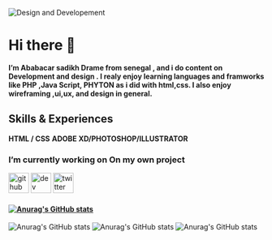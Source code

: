 ![Design and Developement](https://pbs.twimg.com/profile_banners/1026220115027787777/1630772857/600x200)
# Hi there 👋
**I’m Ababacar sadikh Drame from senegal , and i do content on Development and design . I realy enjoy learning languages and framworks like PHP ,Java Script, PHYTON as i did with html,css. I also enjoy wireframing ,ui,ux, and design in general.** 

## Skills & Experiences
**HTML / CSS** 
**ADOBE XD/PHOTOSHOP/ILLUSTRATOR**

### **I’m currently working on On my own project**


[<img src='https://cdn.jsdelivr.net/npm/simple-icons@3.0.1/icons/github.svg' alt='github' height='40'>](https://github.com/Sadikh1)  [<img src='https://cdn.jsdelivr.net/npm/simple-icons@3.0.1/icons/dev-dot-to.svg' alt='dev' height='40'>](https://dev.to/Sadikh1)  [<img src='https://cdn.jsdelivr.net/npm/simple-icons@3.0.1/icons/twitter.svg' alt='twitter' height='40'>](https://twitter.com/Allwin) 

#### [![Anurag's GitHub stats](https://github-readme-stats.vercel.app/api?username=Sadikh1)](https://github.com/anuraghazra/github-readme-stats)
![Anurag's GitHub stats](https://github-readme-stats.vercel.app/api?username=Sadikh1&hide=contribs,prs)
![Anurag's GitHub stats](https://github-readme-stats.vercel.app/api?username=Sadikh1&count_private=true)
![Anurag's GitHub stats](https://github-readme-stats.vercel.app/api?username=Sadikh1&show_icons=true)



<!---
Sadikh1/Sadikh1 is a ✨ special ✨ repository because its `README.md` (this file) appears on your GitHub profile.
You can click the Preview link to take a look at your changes.
--->
